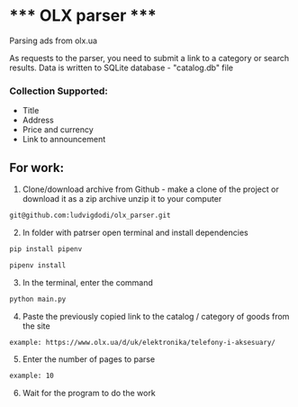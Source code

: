 # *** OLX parser ***

Parsing ads from olx.ua

As requests to the parser, you need to submit a link to a category or search results.
Data is written to SQLite database - "catalog.db" file


### Collection Supported:

- Title
- Address
- Price and currency
- Link to announcement


## For work:

1. Clone/download archive from Github - make a clone of the project or download it as a zip archive unzip it to your computer

```sh
git@github.com:ludvigdodi/olx_parser.git
```

2. In folder with patrser open terminal and install dependencies
```sh
pip install pipenv

pipenv install
```
3. In the terminal, enter the command 
```sh
python main.py
```
4. Paste the previously copied link to the catalog / category of goods from the site
```sh
example: https://www.olx.ua/d/uk/elektronika/telefony-i-aksesuary/
```
5.  Enter the number of pages to parse
```sh
example: 10
```
6. Wait for the program to do the work


